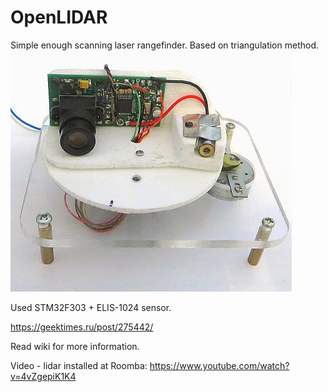 # OpenLIDAR
Simple enough scanning laser rangefinder. Based on triangulation method.
![Alt text](wiki_images/main1.jpg?raw=true "Image")

Used STM32F303 + ELIS-1024 sensor.

https://geektimes.ru/post/275442/

Read wiki for more information.

Video - lidar installed at Roomba: https://www.youtube.com/watch?v=4vZgepiK1K4
